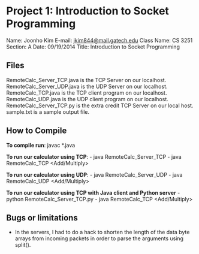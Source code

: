 Project 1: Introduction to Socket Programming
==============

Name:       Joonho Kim
E-mail:     jkim844@mail.gatech.edu
Class Name: CS 3251
Section:    A
Date:       09/19/2014
Title:      Introduction to Socket Programming

Files
-----
RemoteCalc_Server_TCP.java is the TCP Server on our localhost.
RemoteCalc_Server_UDP.java is the UDP Server on our localhost.
RemoteCalc_TCP.java is the TCP client program on our localhost.
RemoteCalc_UDP.java is the UDP client program on our localhost.
RemoteCalc_Server_TCP.py is the extra credit TCP Server on our local host.
sample.txt is a sample output file.

How to Compile
--------------
**To compile run**:
    javac *.java

**To run our calculator using TCP**:
    - java RemoteCalc_Server_TCP <PortNumber>
    - java RemoteCalc_TCP <PortNumber> <Add/Multiply> <number0> <number1>

**To run our calculator using UDP**:
    - java RemoteCalc_Server_UDP <PortNumber>
    - java RemoteCalc_UDP <PortNumber> <Add/Multiply> <number0> <number1>

**To run our calculator using TCP with Java client and Python server**
    - python RemoteCalc_Server_TCP.py <PortNumber>
    - java RemoteCalc_TCP <PortNumber> <Add/Multiply> <number0> <number1>

Bugs or limitations
-------------------
- In the servers, I had to do a hack to shorten the length of the data byte arrays from incoming packets in order to parse the arguments using split().
